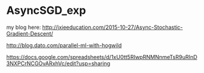 # AsyncSGD_exp
my blog here: http://jxieeducation.com/2015-10-27/Async-Stochastic-Gradient-Descent/


http://blog.dato.com/parallel-ml-with-hogwild

https://docs.google.com/spreadsheets/d/1xU0tt5RIwpRNMNnmeTsR9uRInD3NXPCrNCGOvARxhVc/edit?usp=sharing
